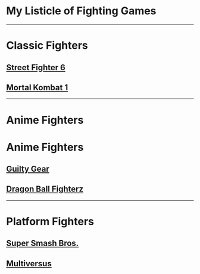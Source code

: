 # **My Listicle of Fighting Games**

---

# **Classic Fighters**

## [Street Fighter 6](https://www.streetfighter.com/6/en-us)

## [Mortal Kombat 1](https://www.mortalkombat.com/en-us)

---

# **Anime Fighters**
# Anime Fighters

## [Guilty Gear](https://www.guiltygear.com/ggst/en/)

## [Dragon Ball Fighterz](https://www.bandainamcoent.com/games/dragon-ball-fighterz)

---

# **Platform Fighters**

## [Super Smash Bros.](https://www.smashbros.com/en_US/)

## [Multiversus](https://multiversus.com/en)
